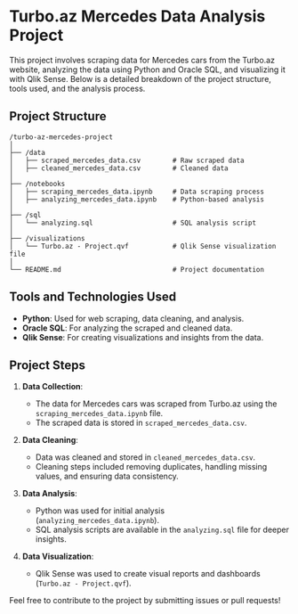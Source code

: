# Turbo.az Mercedes Data Analysis Project

This project involves scraping data for Mercedes cars from the Turbo.az website, analyzing the data using Python and Oracle SQL, and visualizing it with Qlik Sense. Below is a detailed breakdown of the project structure, tools used, and the analysis process.

## Project Structure

```
/turbo-az-mercedes-project
│
├── /data
│   ├── scraped_mercedes_data.csv        # Raw scraped data
│   ├── cleaned_mercedes_data.csv        # Cleaned data
│
├── /notebooks
│   ├── scraping_mercedes_data.ipynb     # Data scraping process
│   ├── analyzing_mercedes_data.ipynb    # Python-based analysis
│
├── /sql
│   └── analyzing.sql                    # SQL analysis script
│
├── /visualizations
│   └── Turbo.az - Project.qvf           # Qlik Sense visualization file
│
└── README.md                            # Project documentation
```

## Tools and Technologies Used
- **Python**: Used for web scraping, data cleaning, and analysis.
- **Oracle SQL**: For analyzing the scraped and cleaned data.
- **Qlik Sense**: For creating visualizations and insights from the data.

## Project Steps

1. **Data Collection**:
   - The data for Mercedes cars was scraped from Turbo.az using the `scraping_mercedes_data.ipynb` file.
   - The scraped data is stored in `scraped_mercedes_data.csv`.

2. **Data Cleaning**:
   - Data was cleaned and stored in `cleaned_mercedes_data.csv`.
   - Cleaning steps included removing duplicates, handling missing values, and ensuring data consistency.

3. **Data Analysis**:
   - Python was used for initial analysis (`analyzing_mercedes_data.ipynb`).
   - SQL analysis scripts are available in the `analyzing.sql` file for deeper insights.

4. **Data Visualization**:
   - Qlik Sense was used to create visual reports and dashboards (`Turbo.az - Project.qvf`).


Feel free to contribute to the project by submitting issues or pull requests!
